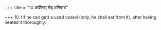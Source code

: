 +++
title = "10 आप्रीतञ् चेद् अभिदग्धे"

+++
10. (If he can get) a used vessel (only, he shall eat from it), after having heated it thoroughly.
